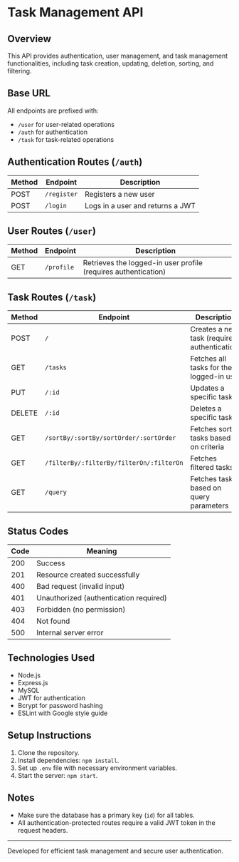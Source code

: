 # Task Management API

## Overview

This API provides authentication, user management, and task management functionalities, including task creation, updating, deletion, sorting, and filtering.

## Base URL

All endpoints are prefixed with:

- `/user` for user-related operations
- `/auth` for authentication
- `/task` for task-related operations

## Authentication Routes (`/auth`)

| Method | Endpoint    | Description                      |
| ------ | ----------- | -------------------------------- |
| POST   | `/register` | Registers a new user             |
| POST   | `/login`    | Logs in a user and returns a JWT |

## User Routes (`/user`)

| Method | Endpoint   | Description                                                    |
| ------ | ---------- | -------------------------------------------------------------- |
| GET    | `/profile` | Retrieves the logged-in user profile (requires authentication) |

## Task Routes (`/task`)

| Method | Endpoint                                 | Description                                  |
| ------ | ---------------------------------------- | -------------------------------------------- |
| POST   | `/`                                      | Creates a new task (requires authentication) |
| GET    | `/tasks`                                 | Fetches all tasks for the logged-in user     |
| PUT    | `/:id`                                   | Updates a specific task                      |
| DELETE | `/:id`                                   | Deletes a specific task                      |
| GET    | `/sortBy/:sortBy/sortOrder/:sortOrder`   | Fetches sorted tasks based on criteria       |
| GET    | `/filterBy/:filterBy/filterOn/:filterOn` | Fetches filtered tasks                       |
| GET    | `/query`                                 | Fetches tasks based on query parameters      |

## Status Codes

| Code | Meaning                                |
| ---- | -------------------------------------- |
| 200  | Success                                |
| 201  | Resource created successfully          |
| 400  | Bad request (invalid input)            |
| 401  | Unauthorized (authentication required) |
| 403  | Forbidden (no permission)              |
| 404  | Not found                              |
| 500  | Internal server error                  |

## Technologies Used

- Node.js
- Express.js
- MySQL
- JWT for authentication
- Bcrypt for password hashing
- ESLint with Google style guide

## Setup Instructions

1. Clone the repository.
2. Install dependencies: `npm install`.
3. Set up `.env` file with necessary environment variables.
4. Start the server: `npm start`.

## Notes

- Make sure the database has a primary key (`id`) for all tables.
- All authentication-protected routes require a valid JWT token in the request headers.

---

Developed for efficient task management and secure user authentication.
